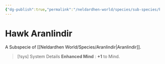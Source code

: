 ```yaml
---
{"dg-publish":true,"permalink":"/neldardhen-world/species/sub-species/hawk-aranlindir/"}
---
```


# Hawk Aranlindir
A Subspecie of [[Neldardhen World/Species/Aranlindir\|Aranlindir]].



> [!sys] System Details
> **Enhanced Mind** : **+1** to Mind.